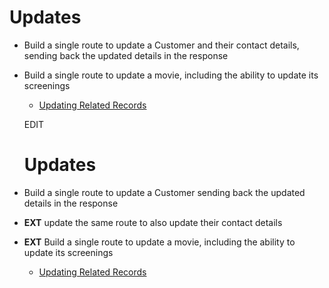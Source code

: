 # Updates

- Build a single route to update a Customer and their contact details, sending back the updated details in the response
- Build a single route to update a movie, including the ability to update its screenings
    - [Updating Related Records](https://www.prisma.io/docs/concepts/components/prisma-client/relation-queries#update-a-specific-related-record)

    EDIT
    
    # Updates

- Build a single route to update a Customer sending back the updated details in the response
- **EXT** update the same route to also update their contact details
- **EXT** Build a single route to update a movie, including the ability to update its screenings
    - [Updating Related Records](https://www.prisma.io/docs/concepts/components/prisma-client/relation-queries#update-a-specific-related-record)